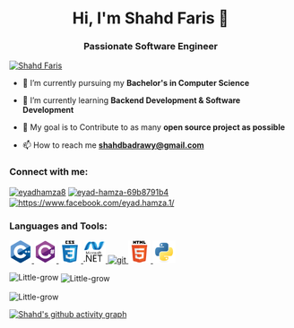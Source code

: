<h1 align="center"> Hi, I'm Shahd Faris 👋</h1>
<h3 align="center">Passionate Software Engineer</h3>


 <p align="left">
   <a href="https://github.com/ryo-ma/github-profile-trophy">
    <img src="https://github-profile-trophy.vercel.app/?username=Little-grow"alt="Shahd Faris" />
    </a>
 </p>

 <p align="left">
    <a href="https://twitter.com/shahd_Badrawy" target="_blank"></a>
 </p>
 
 
 - 🔭 I’m currently pursuing my **Bachelor's in Computer Science**
 
 - 🌱 I’m currently learning **Backend Development & Software Development**
 
 - 🎯 My goal is to Contribute to as many **open source project as possible**
 
 - 📫 How to reach me  **shahdbadrawy@gmail.com**
 
 <h3 align="left">Connect with me:</h3>
 <p align="left">
 <a href="https://twitter.com/shahd_Badrawy" target="blank"><img align="center" src="https://raw.githubusercontent.com/rahuldkjain/github-profile-readme-generator/master/src/images/icons/Social/twitter.svg" alt="eyadhamza8" height="30" width="40" /></a>
 <a href="https://www.linkedin.com/in/shahd-el-badrawy-35896121a/" target="blank"><img align="center" src="https://raw.githubusercontent.com/rahuldkjain/github-profile-readme-generator/master/src/images/icons/Social/linked-in-alt.svg" alt="eyad-hamza-69b8791b4" height="30" width="40" /></a>
 <a href="https://www.facebook.com/profile.php?id=100017069613831" target="blank"><img align="center" src="https://raw.githubusercontent.com/rahuldkjain/github-profile-readme-generator/master/src/images/icons/Social/facebook.svg" alt="https://www.facebook.com/eyad.hamza.1/" height="30" width="40" /></a>
 </p>
 
 <h3 align="left">Languages and Tools:</h3>
 <p align="left">
     <a href="https://www.w3schools.com/cpp/" target="_blank" rel="noreferrer">
       <img src="https://raw.githubusercontent.com/devicons/devicon/master/icons/cplusplus/cplusplus-original.svg" alt="cplusplus" width="40" height="40"/> 
     </a>
     <a href="https://www.w3schools.com/cs/" target="_blank" rel="noreferrer">
        <img src="https://raw.githubusercontent.com/devicons/devicon/master/icons/csharp/csharp-original.svg" alt="csharp" width="40" height="40"/>
     </a> 
     <a href="https://www.w3schools.com/css/" target="_blank" rel="noreferrer">
         <img src="https://raw.githubusercontent.com/devicons/devicon/master/icons/css3/css3-original-wordmark.svg" alt="css3" width="40" height="40"/>
     </a> 
     <a href="https://dotnet.microsoft.com/" target="_blank" rel="noreferrer">
         <img src="https://raw.githubusercontent.com/devicons/devicon/master/icons/dot-net/dot-net-original-wordmark.svg" alt="dotnet" width="40" height="40"/>
     </a>
     <a href="https://git-scm.com/" target="_blank" rel="noreferrer"> <img src="https://www.vectorlogo.zone/logos/git-scm/git-scm-icon.svg" alt="git" width="40" height="40"/> 
     </a> <a href="https://www.w3.org/html/" target="_blank" rel="noreferrer"> 
        <img src="https://raw.githubusercontent.com/devicons/devicon/master/icons/html5/html5-original-wordmark.svg" alt="html5" width="40" height="40"/>
     </a> 
     <a href="https://www.python.org" target="_blank" rel="noreferrer"> 
        <img src="https://raw.githubusercontent.com/devicons/devicon/master/icons/python/python-original.svg" alt="python" width="40" height="40"/>
     </a> 
</p>
 
 <p><img align="left" src="https://github-readme-stats.vercel.app/api/top-langs?username=Little-grow&show_icons=true&locale=en&layout=compact" alt="Little-grow" /></p>
 
 <p>&nbsp;<img align="center" src="https://github-readme-stats.vercel.app/api?username=Little-grow&show_icons=true&locale=en" alt="Little-grow" /></p>
 
 <p><img align="center" src="https://github-readme-streak-stats.herokuapp.com/?user=Little-grow&" alt="Little-grow" /></p>
 
 
[![Shahd's github activity graph](https://github-readme-activity-graph.cyclic.app/graph?username=Little-grow)](https://github.com/ashutosh00710/github-readme-activity-graph)